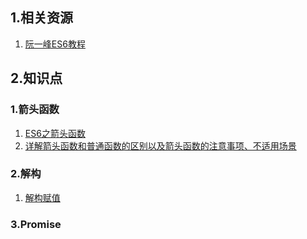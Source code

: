 ## 1.相关资源
1. [阮一峰ES6教程](https://es6.ruanyifeng.com/)

## 2.知识点
### 1.箭头函数
1. [ES6之箭头函数](https://juejin.cn/post/6844903616231260174)
2. [详解箭头函数和普通函数的区别以及箭头函数的注意事项、不适用场景](https://juejin.cn/post/6844903801799835655)

### 2.解构
1. [解构赋值](https://juejin.cn/post/6844903865259655181)

### 3.Promise